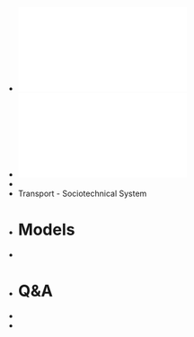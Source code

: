 - ![moss-01-introduction.pdf](../assets/moss-01-introduction_1726492579107_0.pdf)
- ![moss-02-models-and-modelling-cycle.pdf](../assets/moss-02-models-and-modelling-cycle_1726822589446_0.pdf)
-
- Transport - Sociotechnical System
- # Models
-
- # Q&A
-
-